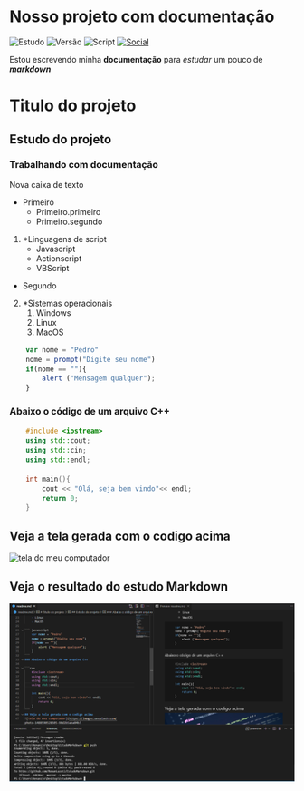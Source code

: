 # Nosso projeto com documentação

![Estudo](https://img.shields.io/badge/estudo-markdown-red)
![Versão](https://img.shields.io/badge/vers%C3%A3o-1.0.0.1-red)
![Script](https://img.shields.io/badge/script-javascript-red)
[![Social](https://img.shields.io/github/watchers/RenanLazoti/estudomarkdown?label=RenanLazoti&style=social)](https://github.com/RenanLazoti)

Estou escrevendo minha **documentação** para *estudar* um pouco de ***markdown***

# Titulo do projeto

## Estudo do projeto

### Trabalhando com **documentação**

Nova caixa de texto

* Primeiro  
    * Primeiro.primeiro
    * Primeiro.segundo

1. *Linguagens de script
    * Javascript
    * Actionscript
    * VBScript

- Segundo
2. *Sistemas operacionais
    1. Windows
    2. Linux
    3. MacOS

``` javascript
    var nome = "Pedro"
    nome = prompt("Digite seu nome")
    if(nome == ""){
        alert ("Mensagem qualquer");
    }
```
### Abaixo o código de um arquivo C++

```c++
    #include <iostream>
    using std::cout;
    using std::cin;
    using std::endl;

    int main(){
        cout << "Olá, seja bem vindo"<< endl;
        return 0;
    }
```
## Veja a tela gerada com o codigo acima
![tela do meu computador](https://images.unsplash.com/photo-1488590528505-98d2b5aba04b?ixid=MnwxMjA3fDB8MHxwaG90by1wYWdlfHx8fGVufDB8fHx8&ixlib=rb-1.2.1&auto=format&fit=crop&w=750&q=)

## Veja o resultado do estudo Markdown
![Tela do VSCODE](markdown.png)